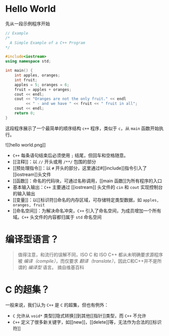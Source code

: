 # Hello World

先从一段示例程序开始

```c++
// Example
/*
  A Simple Example of a C++ Program
*/

#include<iostream>
using namespace std;

int main() {
    int apples, oranges;
    int fruit;
    apples = 5; oranges = 6;
    fruit = apples + oranges;
    cout << endl;
    cout << "Oranges are not the only fruit." << endl
         << " - and we have " << fruit << " fruit in all";
    cout << endl;
    return 0;
}
```

这段程序展示了一个最简单的顺序结构 `c++` 程序，类似于 `c`，从 `main` 函数开始执行。

![[hello world.png]]

- `C++` 每条语句结束后必须使用 `;` 结尾，但回车和空格随意。
- [[注释]]：以 `//` 开头或用 `/**/` 包围的部分
- [[预处理指令]]：以 `#` 开头的部分，这里通过#[[include]]指令引入了[[iostream]]头文件
- [[函数]]：命名的代码块，可通过名称调用，[[main 函数]]为所有程序的入口
- 基本输入输出：`C++` 主要通过 [[iostream]] 头文件的 `cin` 和 `cout` 实现控制台的输入输出
- [[变量]]：以[[标识符]]命名的内存区域，可存储特定类型数据，如 `apples, oranges, fruit` 
- [[命名空间]]：为解决命名冲突，`C++` 引入了命名空间，为成员增加一个所有域。`C++` 头文件的内容都归属于 `std` 命名空间

# 编译型语言？

> 值得注意，和流行的误解不同，ISO C 和 ISO C++ 都从未明确要求源程序被 _编译（compile）_，而仅要求 _翻译（translate）_，因此C和C++并不是所谓的 _编译型_ 语言。 摘自维基百科

# C 的超集？

一般来说，我们认为 `C++` 是 `C` 的超集，但也有例外：
- `C` 允许从 `void*` 类型[[隐式转换]]到其他[[指针]]类型，而 `C++` 不允许
- `C++` 定义了很多新关键字，如[[new]]，[[delete]]等，无法作为合法的[[标识符]]

